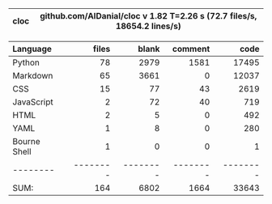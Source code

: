 cloc|github.com/AlDanial/cloc v 1.82  T=2.26 s (72.7 files/s, 18654.2 lines/s)
--- | ---

Language|files|blank|comment|code
:-------|-------:|-------:|-------:|-------:
Python|78|2979|1581|17495
Markdown|65|3661|0|12037
CSS|15|77|43|2619
JavaScript|2|72|40|719
HTML|2|5|0|492
YAML|1|8|0|280
Bourne Shell|1|0|0|1
--------|--------|--------|--------|--------
SUM:|164|6802|1664|33643

